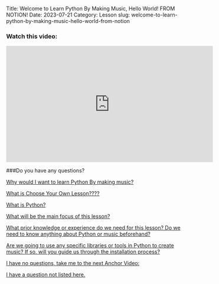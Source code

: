 Title: Welcome to Learn Python By Making Music, Hello World! FROM NOTION!
Date: 2023-07-21
Category: Lesson
slug: welcome-to-learn-python-by-making-music-hello-world-from-notion



### Watch this video:
<iframe width="560" height="315" src="https://www.youtube.com/embed/ asdf" title="YouTube video player" frameborder="0" allow="accelerometer; autoplay; clipboard-write; encrypted-media; gyroscope; picture-in-picture; web-share" allowfullscreen></iframe>

###Do you have any questions?

[Why would I want to learn Python By making music?](why-you-might-want-to-learn-python-by-making-music.html)

[What is Choose Your Own Lesson????](choose-your-own-lesson.html)

[What is Python?](about-python.html)

[What will be the main focus of this lesson?](the-main-focus-of-this-lesson.html)

[What prior knowledge or experience do we need for this lesson? Do we need to know anything about Python or music beforehand?](no-prior-knowledge-is-needed.html)

[Are we going to use any specific libraries or tools in Python to create music? If so, will you guide us through the installation process?](setup-and-installation.html)

[I have no questions, take me to the next Anchor Video:](software-setup.html)

[I have a question not listed here.](so-you-have-a-question-that-wasnt-listed.html)




